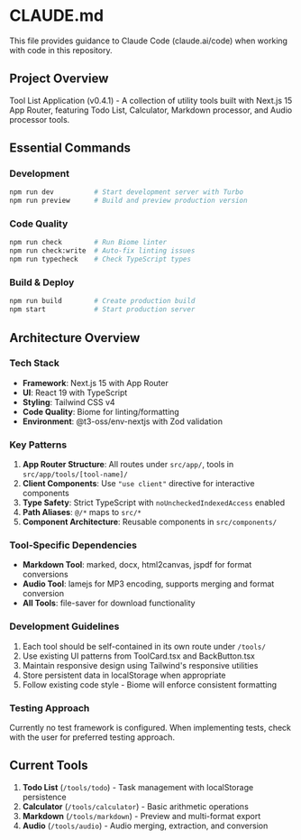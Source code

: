 # CLAUDE.md

This file provides guidance to Claude Code (claude.ai/code) when working with code in this repository.

## Project Overview

Tool List Application (v0.4.1) - A collection of utility tools built with Next.js 15 App Router, featuring Todo List, Calculator, Markdown processor, and Audio processor tools.

## Essential Commands

### Development
```bash
npm run dev          # Start development server with Turbo
npm run preview      # Build and preview production version
```

### Code Quality
```bash
npm run check        # Run Biome linter
npm run check:write  # Auto-fix linting issues
npm run typecheck    # Check TypeScript types
```

### Build & Deploy
```bash
npm run build        # Create production build
npm start            # Start production server
```

## Architecture Overview

### Tech Stack
- **Framework**: Next.js 15 with App Router
- **UI**: React 19 with TypeScript
- **Styling**: Tailwind CSS v4
- **Code Quality**: Biome for linting/formatting
- **Environment**: @t3-oss/env-nextjs with Zod validation

### Key Patterns
1. **App Router Structure**: All routes under `src/app/`, tools in `src/app/tools/[tool-name]/`
2. **Client Components**: Use `"use client"` directive for interactive components
3. **Type Safety**: Strict TypeScript with `noUncheckedIndexedAccess` enabled
4. **Path Aliases**: `@/*` maps to `src/*`
5. **Component Architecture**: Reusable components in `src/components/`

### Tool-Specific Dependencies
- **Markdown Tool**: marked, docx, html2canvas, jspdf for format conversions
- **Audio Tool**: lamejs for MP3 encoding, supports merging and format conversion
- **All Tools**: file-saver for download functionality

### Development Guidelines
1. Each tool should be self-contained in its own route under `/tools/`
2. Use existing UI patterns from ToolCard.tsx and BackButton.tsx
3. Maintain responsive design using Tailwind's responsive utilities
4. Store persistent data in localStorage when appropriate
5. Follow existing code style - Biome will enforce consistent formatting

### Testing Approach
Currently no test framework is configured. When implementing tests, check with the user for preferred testing approach.

## Current Tools

1. **Todo List** (`/tools/todo`) - Task management with localStorage persistence
2. **Calculator** (`/tools/calculator`) - Basic arithmetic operations
3. **Markdown** (`/tools/markdown`) - Preview and multi-format export
4. **Audio** (`/tools/audio`) - Audio merging, extraction, and conversion